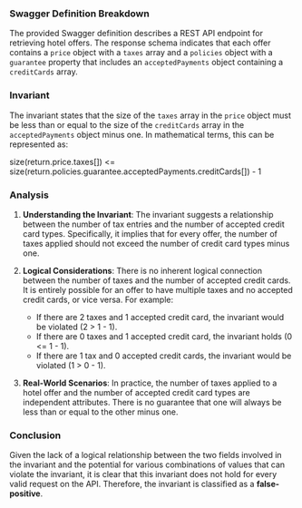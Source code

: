 ### Swagger Definition Breakdown
The provided Swagger definition describes a REST API endpoint for retrieving hotel offers. The response schema indicates that each offer contains a `price` object with a `taxes` array and a `policies` object with a `guarantee` property that includes an `acceptedPayments` object containing a `creditCards` array.

### Invariant
The invariant states that the size of the `taxes` array in the `price` object must be less than or equal to the size of the `creditCards` array in the `acceptedPayments` object minus one. In mathematical terms, this can be represented as:

size(return.price.taxes[]) <= size(return.policies.guarantee.acceptedPayments.creditCards[]) - 1

### Analysis
1. **Understanding the Invariant**: The invariant suggests a relationship between the number of tax entries and the number of accepted credit card types. Specifically, it implies that for every offer, the number of taxes applied should not exceed the number of credit card types minus one.

2. **Logical Considerations**: There is no inherent logical connection between the number of taxes and the number of accepted credit cards. It is entirely possible for an offer to have multiple taxes and no accepted credit cards, or vice versa. For example:
   - If there are 2 taxes and 1 accepted credit card, the invariant would be violated (2 > 1 - 1).
   - If there are 0 taxes and 1 accepted credit card, the invariant holds (0 <= 1 - 1).
   - If there are 1 tax and 0 accepted credit cards, the invariant would be violated (1 > 0 - 1).

3. **Real-World Scenarios**: In practice, the number of taxes applied to a hotel offer and the number of accepted credit card types are independent attributes. There is no guarantee that one will always be less than or equal to the other minus one.

### Conclusion
Given the lack of a logical relationship between the two fields involved in the invariant and the potential for various combinations of values that can violate the invariant, it is clear that this invariant does not hold for every valid request on the API. Therefore, the invariant is classified as a **false-positive**.
